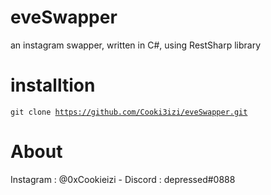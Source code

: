 # eveSwapper
an instagram swapper, written in C#, using RestSharp library

# installtion
<code>git clone https://github.com/Cooki3izi/eveSwapper.git</code>

# About

Instagram : @0xCookieizi - Discord : depressed#0888
